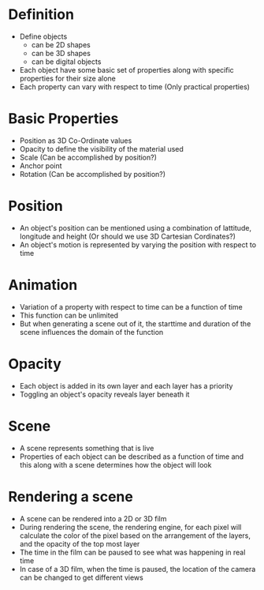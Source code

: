 # Definition
* Define objects
  * can be 2D shapes
  * can be 3D shapes
  * can be digital objects
* Each object have some basic set of properties along with specific properties for their size alone
* Each property can vary with respect to time (Only practical properties)

# Basic Properties
* Position as 3D Co-Ordinate values
* Opacity to define the visibility of the material used
* Scale (Can be accomplished by position?)
* Anchor point
* Rotation (Can be accomplished by position?)

# Position
* An object's position can be mentioned using a combination of lattitude, longitude and height (Or should we use 3D Cartesian Cordinates?)
* An object's motion is represented by varying the position with respect to time

# Animation
* Variation of a property with respect to time can be a function of time 
* This function can be unlimited
* But when generating a scene out of it, the starttime and duration of the scene influences the domain of the function

# Opacity
* Each object is added in its own layer and each layer has a priority 
* Toggling an object's opacity reveals layer beneath it

# Scene
* A scene represents something that is live
* Properties of each object can be described as a function of time and this along with a scene determines how the object will look


# Rendering a scene
* A scene can be rendered into a 2D or 3D film
* During rendering the scene, the rendering engine, for each pixel will calculate the color of the pixel based on the arrangement of the layers, and the opacity of the top most layer
* The time in the film can be paused to see what was happening in real time
* In case of a 3D film, when the time is paused, the location of the camera can be changed to get different views
